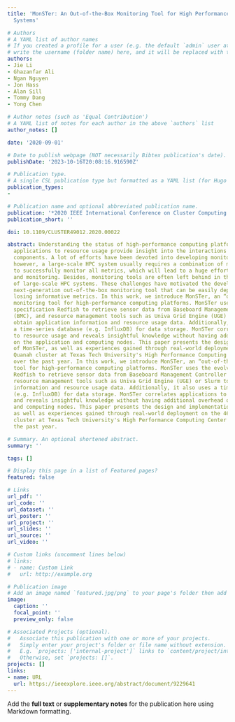 ```yaml
---
title: 'MonSTer: An Out-of-the-Box Monitoring Tool for High Performance Computing
  Systems'

# Authors
# A YAML list of author names
# If you created a profile for a user (e.g. the default `admin` user at `content/authors/admin/`), 
# write the username (folder name) here, and it will be replaced with their full name and linked to their profile.
authors:
- Jie Li
- Ghazanfar Ali
- Ngan Nguyen
- Jon Hass
- Alan Sill
- Tommy Dang
- Yong Chen

# Author notes (such as 'Equal Contribution')
# A YAML list of notes for each author in the above `authors` list
author_notes: []

date: '2020-09-01'

# Date to publish webpage (NOT necessarily Bibtex publication's date).
publishDate: '2023-10-16T20:08:16.916590Z'

# Publication type.
# A single CSL publication type but formatted as a YAML list (for Hugo requirements).
publication_types:
- 

# Publication name and optional abbreviated publication name.
publication: '*2020 IEEE International Conference on Cluster Computing (CLUSTER)*'
publication_short: ''

doi: 10.1109/CLUSTER49012.2020.00022

abstract: Understanding the status of high-performance computing platforms and correlating
  applications to resource usage provide insight into the interactions among platform
  components. A lot of efforts have been devoted into developing monitoring solutions;
  however, a large-scale HPC system usually requires a combination of methods/tools
  to successfully monitor all metrics, which will lead to a huge effort in configuration
  and monitoring. Besides, monitoring tools are often left behind in the procurement
  of large-scale HPC systems. These challenges have motivated the development of a
  next-generation out-of-the-box monitoring tool that can be easily deployed without
  losing informative metrics. In this work, we introduce MonSTer, an “out-of-the-box”
  monitoring tool for high-performance computing platforms. MonSTer uses the evolving
  specification Redfish to retrieve sensor data from Baseboard Management Controller
  (BMC), and resource management tools such as Univa Grid Engine (UGE) or Slurm to
  obtain application information and resource usage data. Additionally, it also uses
  a time-series database (e.g. InfluxDB) for data storage. MonSTer correlates applications
  to resource usage and reveals insightful knowledge without having additional overhead
  on the application and computing nodes. This paper presents the design and implementation
  of MonSTer, as well as experiences gained through real-world deployment on the 467-node
  Quanah cluster at Texas Tech University's High Performance Computing Center (HPCC)
  over the past year. In this work, we introduce MonSTer, an “out-of-the-box” monitoring
  tool for high-performance computing platforms. MonSTer uses the evolving specification
  Redfish to retrieve sensor data from Baseboard Management Controller (BMC), and
  resource management tools such as Univa Grid Engine (UGE) or Slurm to obtain application
  information and resource usage data. Additionally, it also uses a time-series database
  (e.g. InfluxDB) for data storage. MonSTer correlates applications to resource usage
  and reveals insightful knowledge without having additional overhead on the application
  and computing nodes. This paper presents the design and implementation of MonSTer,
  as well as experiences gained through real-world deployment on the 467-node Quanah
  cluster at Texas Tech University's High Performance Computing Center (HPCC) over
  the past year.

# Summary. An optional shortened abstract.
summary: ''

tags: []

# Display this page in a list of Featured pages?
featured: false

# Links
url_pdf: ''
url_code: ''
url_dataset: ''
url_poster: ''
url_project: ''
url_slides: ''
url_source: ''
url_video: ''

# Custom links (uncomment lines below)
# links:
# - name: Custom Link
#   url: http://example.org

# Publication image
# Add an image named `featured.jpg/png` to your page's folder then add a caption below.
image:
  caption: ''
  focal_point: ''
  preview_only: false

# Associated Projects (optional).
#   Associate this publication with one or more of your projects.
#   Simply enter your project's folder or file name without extension.
#   E.g. `projects: ['internal-project']` links to `content/project/internal-project/index.md`.
#   Otherwise, set `projects: []`.
projects: []
links:
- name: URL
  url: https://ieeexplore.ieee.org/abstract/document/9229641
---
```


Add the **full text** or **supplementary notes** for the publication here using Markdown formatting.
